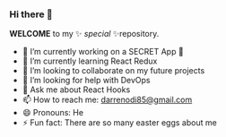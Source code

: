 ###  Hi there 👋

**WELCOME** to my ✨ _special_ ✨repository.

- 🔭 I’m currently working on a SECRET App 🤫
- 🌱 I’m currently learning React Redux
- 👯 I’m looking to collaborate on my future projects
- 🤔 I’m looking for help with DevOps
- 💬 Ask me about React Hooks
- 📫 How to reach me:  darrenodi85@gmail.com
- 😄 Pronouns: He
- ⚡ Fun fact: There are so many easter eggs about me

